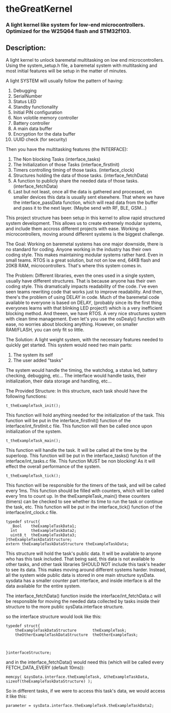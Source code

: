 # theGreatKernel
### A light kernel like system for low-end microcontrollers. Optimized for the W25Q64 flash and STM32f103.

## Description:
A light kernel to unlock baremetal multitasking on low end microcontrollers.
Using the system_setup.h file, a baremetal system with multitasking and most initial features 
will be setup in the matter of minutes. 

A light SYSTEM will usually follow the pattern of having:
1. Debugging
2. SerialNumber
3. Status LED
4. Standby functionality
5. Initial PIN configuration
6. Non volotile memory controller
7. Battery controller
8. A main data buffer
9. Encryption for the data buffer
10. UUID check (for security)

Then you have the multitasking features (the INTERFACE):
1. The Non blocking Tasks (interface_tasks)
2. The Initialization of those Tasks (interface_firstInit)
3. Timers controlling timing of those tasks. (interface_clock)
4. Structures holding the data of those tasks. (interface_fetchData)
5. A function to publicly share the needed data of those tasks. (interface_fetchData)
6. Last but not least, once all the data is gathered and processed, on smaller devices this data is usually
sent elsewhere. That where we have the interface_passData function, which will read data from the buffer
and pass it to the next layer. (Maybe send with RF, BLE, GSM...)

This project structure has been setup in this kernel to allow rapid structured system development.
This allows us to create extremely modular systems, and include them accross different projects with ease.
Working on microcontrollers, moving around different systems is the biggest challenge.



The Goal:
Working on baremetal systems has one major downside, there is no standard for coding.
Anyone working in the industry has their own coding style. This makes maintaining modular systems rather hard. Even in small teams.
RTOS is a great solution, but not on low end, 64KB flash and 20KB RAM, microcontrollers.
That's where this system comes in.

The Problem:
Different libraries, even the ones used in a single system, usually have different structures.
That is because anyone has their own coding style. This dramatically impacts readability of the code. 
I've even seen teams rewriting code that works just to improve readability. 
And then, there's the problem of using DELAY in code. 
Much of the baremetal code available to everyone is based on DELAY, (probably since its the first thing everyones learns with that blinking LED project!)
which is a very inefficient blocking method. 
And theeen, we have RTOS. A very nice structures system with clean time management. Even let's you use the osDealy() function with ease, no worries about blocking anything.
However, on smaller RAM/FLASH, you can only fit so little. 

The Solution:
A light weight system, with the necessary features needed to quickly get started.
This system would need two main parts:
1. The system its self
2. The user added "tasks"

The system would handle the timing, the watchdog, a status led, battery checking, debugging, etc...
The interface would handle tasks, their initialization, their data storage and handling, etc...

The Provided Structure:
In this structure, each task should have the following functions:

    t_theExampleTask_init();
This function will hold anything needed for the initialization of the task. 
This function will be put in the interface_firstInit() function of the interface/int_firstInit.c file.
This function will then be called once upon initialization of the system.

    t_theExampleTask_main();
This function will handle the task. It will be called all the time by the superloop. 
This function will be put in the interface_tasks() function of the interface/int_tasks.c file.
This function MUST be non blocking! As it will effect the overall performance of the system.

    t_theExampleTask_tick();
This function will be responsible for the timers of the task, and will be called every 1ms.
This function should be filled with counters, which will be called every 1ms to count up.
In the theExampleTask_main() these counters (timers) can be checked to see whether its time to run the 
task or continue the task, etc. 
This function will be put in the interface_tick() function of the interface/int_clock.c file.

    typedef struct{
      _Bool    theExampleTaskData1;
      int      theExampleTaskData2;
      uint8_t  theExampleTaskData3;
    }theExampleTaskDataStructure;
    extern theExampleTaskDataStructure theExampleTaskData;
This structure will hold the task's public data. It will be available to anyone who has this task included.
That being said, this data is not available to other tasks, and other task libraries SHOULD NOT include this task's header
to see its data. This makes moving around different systems harder.
Instead, all the system wide public data is stored in one main structure sysData.
sysdata has a smaller counter part interface, and inside interface is all the data available for the entire system.

The interface_fetchData() function inside the interface/int_fetchData.c will be responsible for moving the needed data collected
by tasks inside their structure to the more public sysData.interface structure.

so the interface structure would look like this:

    typedef struct{
        theExampleTaskDataStructure       theExampleTask;
        theOtherExampleTaskDataStructure  theOtherExampleTask;
    
    
    
    }interfaceStructure;


and in the interface_fetchData() would need this (which will be called every FETCH_DATA_EVERY (default 10ms)):

    memcpy( &sysData.interface.theExampleTask, &theExampleTaskData, sizeof(theExampleTaskDataStructure) );
So in different tasks, if we were to access this task's data, we would access it like this:

    parameter = sysData.interface.theExampleTask.theExampleTaskData2;














